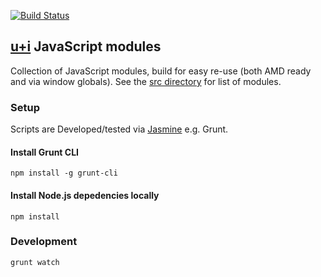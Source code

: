 [![Build Status](https://travis-ci.org/uandi/ui_js_modules.svg)](https://travis-ci.org/uandi/ui_js_modules)

## [u+i](http://uandi.com/) JavaScript modules ##

Collection of JavaScript modules, build for easy re-use (both AMD ready and via window globals). See the [src directory](src/) for list of modules.

### Setup ###

Scripts are Developed/tested via [Jasmine](http://pivotal.github.io/jasmine/) e.g. Grunt.

#### Install Grunt CLI ####

`npm install -g grunt-cli`

#### Install Node.js depedencies locally ###

`npm install`

### Development ###

`grunt watch`
